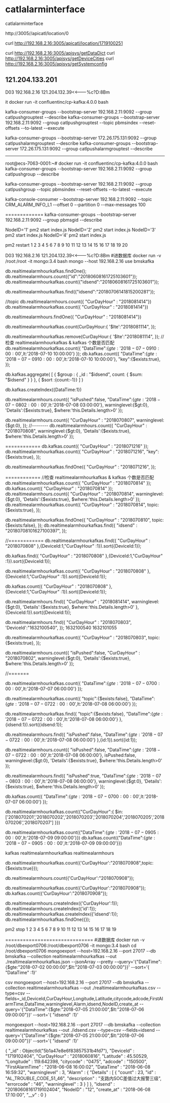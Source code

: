 # catlalarminterface
catlalarminterface

http://3005//apicatl/location/0

curl http://192.168.2.16:3005/apicatl/location/1719100251

curl http://192.168.2.16:3005/apisys/getDataDict
curl http://192.168.2.16:3005/apisys/getDeviceCities
curl http://192.168.2.16:3005/apisys/getSystemconfig

121.204.133.201	 
----------
D03 192.168.2.16 121.204.132.39<<---%c?D:8Bm

it
docker run -it confluentinc/cp-kafka:4.0.0 bash

kafka-consumer-groups --bootstrap-server 192.168.2.11:9092  --group catlpushgrouptest --describe
kafka-consumer-groups --bootstrap-server 192.168.2.11:9092  --group catlpushgrouptest  --topic pbmsindex --reset-offsets --to-latest --execute


kafka-consumer-groups --bootstrap-server 172.26.175.131:9092  --group catlpushalarmgrouptest --describe
kafka-consumer-groups --bootstrap-server 172.26.175.131:9092  --group catlpushalarmgrouptest --describe



----------
root@ecs-7063-0001:~# docker run -it confluentinc/cp-kafka:4.0.0 bash
kafka-consumer-groups --bootstrap-server 192.168.2.11:9092  --group catlpushgroup --describe


kafka-consumer-groups --bootstrap-server 192.168.2.11:9092  --group catlpushgroup  --topic pbmsindex --reset-offsets --to-latest --execute


kafka-console-consumer --bootstrap-server 192.168.2.11:9092 --topic CRM_ALARM_INFO_L1 --offset 0 --partition 0 --max-messages 100

=============
kafka-consumer-groups --bootstrap-server 192.168.2.11:9092  --group pbmsgid --describe

NodeID='1' pm2 start index.js
NodeID='2' pm2 start index.js
NodeID='3' pm2 start index.js
NodeID='4' pm2 start index.js

pm2 restart 1 2 3 4 5 6 7 8 9 10 11 12 13 14 15 16 17 18 19 20

D03 192.168.2.16 121.204.132.39<<---%c?D:8Bm
#进数据库
docker run -v /root:/root -it mongo:3.4 bash
mongo --host 192.168.2.16
use bmskafka

db.realtimealarmhourkafkas.findOne();
db.realtimealarmhours.count({"id":"20180608161725103601"});
db.realtimealarmhourkafkas.count({"idsend":"20180608161725103601"});

db.realtimealarmhourkafkas.find({"idsend":"20180706141815200281"});

//topic
db.realtimealarmhours.count({ "CurDayHour" : "2018081414"})
db.realtimealarmhourkafkas.count({ "CurDayHour" : "2018081414"})

db.realtimealarmhours.findOne({ "CurDayHour" : "2018081414"})

db.realtimealarmhourkafkas.count(CurDayHour:{
    '$lte':"2018081114",
  });

  db.realtimealarmhourkafkas.remove(CurDayHour:{
      '$lte':"2018081114",
    });
//检查 realtimealarmhourkafkas & kafkas 个数是否匹配
db.realtimealarmhourkafkas.count({
  "DataTime":{$gte:'2018-07-09 10:00:00',$lt:'2018-07-10 10:00:00'}
});
db.kafkas.count({
  "DataTime":{$gte:'2018-07-09 10:00:00',$lt:'2018-07-10 10:00:00'},
  "key":{$exists:true},
});

db.kafkas.aggregate(
   [
     { $group : { _id : "$idsend", count: { $sum: "$idsend" } } },
     { $sort :{count:-1}}
   ]
)

db.kafkas.createIndex({DataTime:1})




db.realtimealarmhours.count({
  "isPushed":false,
  "DataTime":{$gte:'2018-07-08 02:00:00',$lt:'2018-07-08 03:00:00'},
  warninglevel:{$gt:0},
  'Details':{$exists:true},
  $where:'this.Details.length>0'
});


db.realtimealarmhours.count({
  "CurDayHour" : "2018070807",
  warninglevel:{$gt:0},
});
//--------
db.realtimealarmhours.count({
  "CurDayHour" : "2018070808",
  warninglevel:{$gt:0},
  'Details':{$exists:true},
  $where:'this.Details.length>0'
});

============
db.kafkas.count({
  "CurDayHour" : "2018071216"
});
db.realtimealarmhourkafkas.count({
  "CurDayHour" : "2018071216",
  "key":{$exists:true},
});

db.realtimealarmhourkafkas.findOne({
  "CurDayHour" : "2018071216",
});



============
//检查 realtimealarmhourkafkas & kafkas 个数是否匹配
db.realtimealarmhourkafkas.count({
  "CurDayHour" : "2018070814"
});
db.kafkas.count({
  "CurDayHour" : "2018070814"
});
db.realtimealarmhours.count({
  "CurDayHour" : "2018070814",
  warninglevel:{$gt:0},
  'Details':{$exists:true},
  $where:'this.Details.length>0'
});
db.realtimealarmhourkafkas.count({
  "CurDayHour" : "2018070814",
  topic:{$exists:true},
});


db.realtimealarmhourkafkas.findOne({
  "CurDayHour" : "2018070810",
  topic:{$exists:false},
});
db.realtimealarmhourkafkas.find({
  "idsend" : "20180708101627100397",
});

//============
db.realtimealarmhourkafkas.find({
  "CurDayHour" : "2018070808"
},{DeviceId:1,"CurDayHour" :1}).sort({DeviceId:1});

db.kafkas.find({
  "CurDayHour" : "2018070808"
},{DeviceId:1,"CurDayHour" :1}).sort({DeviceId:1});





db.realtimealarmhourkafkas.count({
  "CurDayHour" : "2018070808"
},{DeviceId:1,"CurDayHour" :1}).sort({DeviceId:1});

db.kafkas.count({
  "CurDayHour" : "2018070808"
},{DeviceId:1,"CurDayHour" :1}).sort({DeviceId:1});


db.realtimealarmhours.find({
  "CurDayHour" : "2018081414",
  warninglevel:{$gt:0},
  'Details':{$exists:true},
  $where:'this.Details.length>0'
},{DeviceId:1}).sort({DeviceId:1});

<!-- {
	"_id": ObjectId("5b4111e59fe7c36d95bdb9c3"),
	"id": "20180708031632100540",
	"GPSTime": "2018-07-08 04:05:19",
	"Latitude": 43.819234,
	"Longitude": 125.258708,
	"UpdateTime": "2018-07-08 04:10:30",
	"SN64": 62536374,
	"warninglevel": 0,
	"DataTime": "2018-07-08 03:59:41",
	"DeviceId": "1632100540",
	"CurDayHour": "2018070803",
	"iorder": 2,
	"AL_TROUBLE_CODE_51_140": 33,
	"F[140]": 33,
	"cityname": "吉林省长春市",
	"adcode": "220100",
	"citycode": "0431",
	"NodeID": "8",
	"isPushed": true,
	"FirstAlarmTime": "2018-07-08 03:04:41",
	"__v": 0,
	"Details": [{
		"warninglevel": 2,
		"errorcode": "93",
		"description": "均衡回路短路",
		"id": "AL_TROUBLE_CODE_51_93"
	}],
	"AL_TROUBLE_CODE_51_166": 34,
	"F[166]": 34,
	"AL_TROUBLE_CODE_51_80": 38,
	"F[80]": 38,
	"AL_TROUBLE_CODE_51_93": 9,
	"F[93]": 9,
	"AL_TROUBLE_CODE_51_208": 1,
	"F[208]": 1
} -->

db.realtimealarmhours.find({
  "CurDayHour" : "2018070803",
  'DeviceId':"1632100540",
});
1632100540
1632101055

db.realtimealarmhourkafkas.count({
  "CurDayHour" : "2018070803",
  topic:{$exists:true},
});


db.realtimealarmhours.count({
  "isPushed":false,
  "CurDayHour" : "2018070802",
  warninglevel:{$gt:0},
  'Details':{$exists:true},
  $where:'this.Details.length>0'
});


//=======


db.realtimealarmhourkafkas.count({
  "DataTime":{$gte:'2018-07-07 00:00:00',$lt:'2018-07-07 06:00:00'}
});

db.realtimealarmhourkafkas.count({
  "topic":{$exists:false},
  "DataTime":{$gte:'2018-07-07 22:00:00',$lt:'2018-07-08 06:00:00'}
});

db.realtimealarmhourkafkas.find({
  "topic":{$exists:false},
  "DataTime":{$gte:'2018-07-07 22:00:00',$lt:'2018-07-08 06:00:00'}
},{idsend:1}).sort({idsend:1});

db.realtimealarmhours.find({
  "isPushed":false,
  "DataTime":{$gte:'2018-07-07 22:00:00',$lt:'2018-07-08 06:00:00'}
},{id:1}).sort({id:1});

db.realtimealarmhours.count({
  "isPushed":false,
  "DataTime":{$gte:'2018-07-07 22:00:00',$lt:'2018-07-08 06:00:00'},
  isPushed:false,
  warninglevel:{$gt:0},
  'Details':{$exists:true},
  $where:'this.Details.length>0'
});

db.realtimealarmhours.find({
  "isPushed":true,
  "DataTime":{$gte:'2018-07-08 03:00:00',$lt:'2018-07-08 06:00:00'},
  warninglevel:{$gt:0},
  'Details':{$exists:true},
  $where:'this.Details.length>0'
});

db.kafkas.count({
  "DataTime":{$gte:'2018-07-07 00:00:00',$lt:'2018-07-07 06:00:00'}
});


db.realtimealarmhourkafkas.count({"CurDayHour":{
  $in:['2018070201','2018070202','2018070203','2018070204','2018070205','2018070206','2018070207']
  }})

db.realtimealarmhourkafkas.count({"DataTime":{$gte:'2018-07-09 05:00:00',$lt:'2018-07-09 09:00:00'}})
db.kafkas.count({"DataTime":{$gte:'2018-07-09 05:00:00',$lt:'2018-07-09 09:00:00'}})



kafkas
realtimealarmhourkafkas
realtimealarmhours

db.realtimealarmhourkafkas.count({'CurDayHour':"2018070908",topic:{$exists:true}});


db.realtimealarmhours.count({'CurDayHour':"2018070908"});

db.realtimealarmhourkafkas.count({'CurDayHour':"2018070908"});
db.kafkas.count({'CurDayHour':"2018070908"});


db.realtimealarmhours.createIndex({'CurDayHour':1});
db.realtimealarmhours.createIndex({'id':1});
db.realtimealarmhourkafkas.createIndex({'idsend':1});
db.realtimealarmhourkafkas.findOne({});

pm2 stop 1 2 3 4 5 6 7 8 9 10 11 12 13 14 15 16 17 18 19

==============================
#进数据库
docker run -v /root/dbexport0706:/root/dbexport0706 -it mongo:3.4 bash
cd /root/dbexport0706
mongoexport --host=192.168.2.16 --port 27017 --db bmskafka --collection realtimealarmhourkafkas --out ./realtimealarmhourkafkas.json --jsonArray --pretty  --query='{"DataTime":{$gte:"2018-07-02 00:00:00",$lt:"2018-07-03 00:00:00"}}' --sort='{ "DataTime" :1}'

csv
mongoexport --host=192.168.2.16 --port 27017 --db bmskafka --collection realtimealarmhourkafkas --out ./realtimealarmhourkafkas.csv --type=csv --fields=_id,DeviceId,CurDayHour,Longitude,Latitude,citycode,adcode,FirstAlarmTime,DataTime,warninglevel,Alarm,idsend,NodeID,create_at --query='{"DataTime":{$gte:"2018-07-05 21:00:00",$lt:"2018-07-06 09:00:00"}}' --sort='{ "idsend" :1}'

mongoexport --host=192.168.2.16 --port 27017 --db bmskafka --collection realtimealarmhourkafkas --out ./idsend.csv --type=csv --fields=idsend --query='{"DataTime":{$gte:"2018-07-05 21:00:00",$lt:"2018-07-06 09:00:00"}}' --sort='{ "idsend" :1}'


{ "_id" : ObjectId("5b1a47e8e6f83857531b4fd7"), "DeviceId" : "1719102404", "CurDayHour" : "2018060816", "Latitude" : 45.50529, "Longitude" : 119.642398, "citycode" : "0475", "adcode" : "150500", "FirstAlarmTime" : "2018-06-08 16:00:02", "DataTime" : "2018-06-08 16:59:32", "warninglevel" : 3, "Alarm" : { "Details" : [ { "count" : 23, "id" : "AL_TROUBLE_CODE_51_46", "description" : "支路内SOC差值过大报警三级", "errorcode" : "46", "warninglevel" : 3 } ] }, "idsend" : "20180608161719102404", "NodeID" : "12", "create_at" : "2018-06-08 17:10:00", "__v" : 0 }
